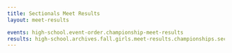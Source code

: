 ```yaml
---
title: Sectionals Meet Results
layout: meet-results

events: high-school.event-order.championship-meet-results
results: high-school.archives.fall.girls.meet-results.championships.sectionals.event-results
---
```

